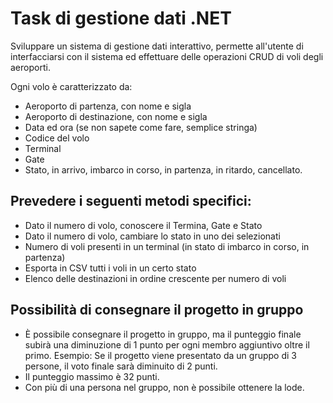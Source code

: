 # Task di gestione dati .NET

Sviluppare un sistema di gestione dati interattivo, permette all'utente di interfacciarsi con il sistema ed effettuare delle operazioni CRUD di voli degli aeroporti.

Ogni volo è caratterizzato da:
- Aeroporto di partenza, con nome e sigla
- Aeroporto di destinazione, con nome e sigla
- Data ed ora (se non sapete come fare, semplice stringa)
- Codice del volo
- Terminal
- Gate
- Stato, in arrivo, imbarco in corso, in partenza, in ritardo, cancellato.

## Prevedere i seguenti metodi specifici:
- Dato il numero di volo, conoscere il Termina, Gate e Stato
- Dato il numero di volo, cambiare lo stato in uno dei selezionati
- Numero di voli presenti in un terminal (in stato di imbarco in corso, in partenza)
- Esporta in CSV tutti i voli in un certo stato
- Elenco delle destinazioni in ordine crescente per numero di voli

## Possibilità di consegnare il progetto in gruppo
- È possibile consegnare il progetto in gruppo, ma il punteggio finale subirà una diminuzione di 1 punto per ogni membro aggiuntivo oltre il primo. Esempio: Se il progetto viene presentato da un gruppo di 3 persone, il voto finale sarà diminuito di 2 punti.
- Il punteggio massimo è 32 punti.
- Con più di una persona nel gruppo, non è possibile ottenere la lode.
